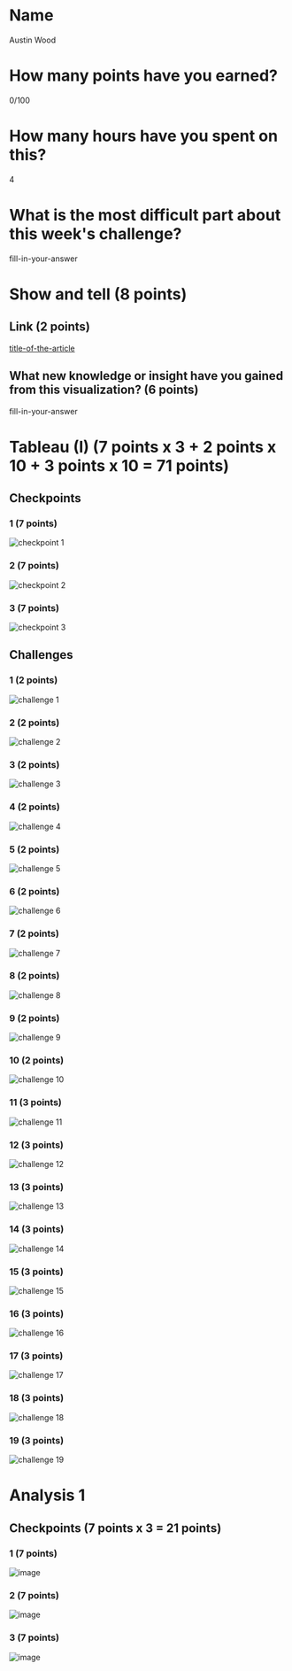 # Name

Austin Wood

# How many points have you earned?

0/100

# How many hours have you spent on this?

4

# What is the most difficult part about this week's challenge?

fill-in-your-answer

# Show and tell (8 points)

## Link (2 points)

[title-of-the-article](http://link-to-an-interesting-visualization-involving-a-map)

## What new knowledge or insight have you gained from this visualization? (6 points)

fill-in-your-answer

# Tableau (I) (7 points x 3 + 2 points x 10 + 3 points x 10 = 71 points)

## Checkpoints

### 1 (7 points)

![checkpoint 1](images/tableau_cp1.png?raw=true)

### 2 (7 points)

![checkpoint 2](images/tableau_cp2.png?raw=true)

### 3 (7 points)

![checkpoint 3](images/tableau_cp3.png?raw=true)

## Challenges

### 1 (2 points)

![challenge 1](images/tableau_ch01.png?raw=true)

### 2 (2 points)

![challenge 2](images/tableau_ch02.png?raw=true)

### 3 (2 points)

![challenge 3](images/tableau_ch03.png?raw=true)

### 4 (2 points)

![challenge 4](images/tableau_ch04.png?raw=true)

### 5 (2 points)

![challenge 5](images/tableau_ch05.png?raw=true)

### 6 (2 points)

![challenge 6](images/tableau_ch06.png?raw=true)

### 7 (2 points)

![challenge 7](images/tableau_ch07.png?raw=true)

### 8 (2 points)

![challenge 8](images/tableau_ch08.png?raw=true)

### 9 (2 points)

![challenge 9](images/tableau_ch09.png?raw=true)

### 10 (2 points)

![challenge 10](images/tableau_ch10.png?raw=true)

### 11 (3 points)

![challenge 11](images/tableau_ch11.png?raw=true)

### 12 (3 points)

![challenge 12](images/tableau_ch12.png?raw=true)

### 13 (3 points)

![challenge 13](images/tableau_ch13.png?raw=true)

### 14 (3 points)

![challenge 14](images/tableau_ch14.png?raw=true)

### 15 (3 points)

![challenge 15](images/tableau_ch15.png?raw=true)

### 16 (3 points)

![challenge 16](images/tableau_ch16.png?raw=true)

### 17 (3 points)

![challenge 17](images/tableau_ch17.png?raw=true)

### 18 (3 points)

![challenge 18](images/tableau_ch18.png?raw=true)

### 19 (3 points)

![challenge 19](images/tableau_ch19.png?raw=true)


# Analysis 1

## Checkpoints (7 points x 3 = 21 points)

### 1 (7 points)

![image](image.png?raw=true)

### 2 (7 points)

![image](image.png?raw=true)

### 3 (7 points)

![image](image.png?raw=true)
